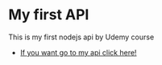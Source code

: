 # My first API
This is my first nodejs api by Udemy course

* [If you want go to my api click here!](https://serverless-mrp4sten.vercel.app)